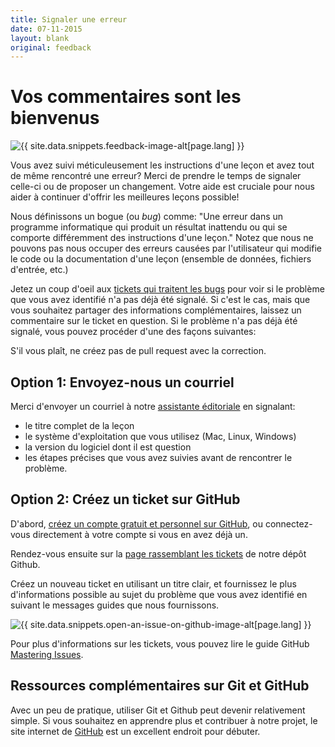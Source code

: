 ```yaml
---
title: Signaler une erreur
date: 07-11-2015
layout: blank
original: feedback
---
```


# Vos commentaires sont les bienvenus

<img src="{{site.baseurl}}/images/reader-sm.png" class="garnish rounded float-left" alt="{{ site.data.snippets.feedback-image-alt[page.lang] }}"/>

Vous avez suivi méticuleusement les instructions d'une leçon et avez tout de même rencontré une erreur? Merci de prendre le temps de signaler celle-ci ou de proposer un changement. Votre aide est cruciale pour nous aider à continuer d'offrir les meilleures leçons possible!

Nous définissons un bogue (ou *bug*) comme: "Une erreur dans un programme informatique qui produit un résultat inattendu ou qui se comporte différemment des instructions d'une leçon." Notez que nous ne pouvons pas nous occuper des erreurs causées par l'utilisateur qui modifie le code ou la documentation d'une leçon  (ensemble de données, fichiers d'entrée, etc.)

Jetez un coup d'oeil aux [tickets qui traitent les bugs](https://github.com/orgs/programminghistorian/projects/6/views/1) pour voir si le problème que vous avez identifié n'a pas déjà été signalé. Si c'est le cas, mais que vous souhaitez partager des informations complémentaires, laissez un commentaire sur le ticket en question. Si le problème n'a pas déjà été signalé, vous pouvez procéder d'une des façons suivantes:

<div class="alert alert-info">
S'il vous plaît, ne créez pas de pull request avec la correction.
</div>

## Option 1: Envoyez-nous un courriel 
Merci d'envoyer un courriel à notre [assistante éditoriale](mailto:admin@programminghistorian.org) en signalant: 

- le titre complet de la leçon
- le système d'exploitation que vous utilisez (Mac, Linux, Windows)
- la version du logiciel dont il est question 
- les étapes précises que vous avez suivies avant de rencontrer le problème.  

## Option 2: Créez un ticket sur GitHub
D'abord, [créez un compte gratuit et personnel sur GitHub](https://help.github.com/articles/signing-up-for-a-new-github-account), ou connectez-vous directement à votre compte si vous en avez déjà un.

Rendez-vous ensuite sur la [page rassemblant les tickets](https://github.com/programminghistorian/jekyll/issues?state=open) de notre dépôt Github.

Créez un nouveau ticket en utilisant un titre clair, et fournissez le plus d'informations possible au sujet du problème que vous avez identifié en suivant le messages guides que nous fournissons.

<img src="https://cloud.githubusercontent.com/assets/1126864/3697100/52b37768-139e-11e4-816e-c3eee5516997.png" class="full-width rounded" alt="{{ site.data.snippets.open-an-issue-on-github-image-alt[page.lang] }}"/>

Pour plus d'informations sur les tickets, vous pouvez lire le guide GitHub [Mastering Issues](https://guides.github.com/features/issues/).

## Ressources complémentaires sur Git et GitHub
Avec un peu de pratique, utiliser Git et Github peut devenir relativement simple. Si vous souhaitez en apprendre plus et contribuer à notre projet, le site internet de [GitHub](https://help.github.com/articles/good-resources-for-learning-git-and-github/) est un excellent endroit pour débuter.
